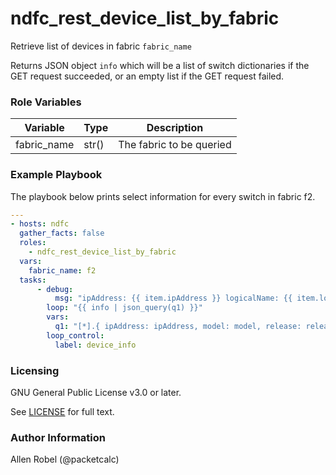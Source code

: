 # ndfc_rest_device_list_by_fabric

Retrieve list of devices in fabric ``fabric_name``

Returns JSON object ``info`` which will be a list of switch dictionaries
if the GET request succeeded, or an empty list if the GET request failed.

### Role Variables

Variable        | Type  | Description
----------------|-------|----------------------------------------
fabric_name     | str() | The fabric to be queried


### Example Playbook

The playbook below prints select information for every switch in fabric f2.

```yaml
---
- hosts: ndfc
  gather_facts: false
  roles:
    - ndfc_rest_device_list_by_fabric
  vars:
    fabric_name: f2
  tasks:
      - debug:
          msg: "ipAddress: {{ item.ipAddress }} logicalName: {{ item.logicalName }} model {{ item.model }} release {{ item.release }} serialNumber {{ item.serialNumber }}"
        loop: "{{ info | json_query(q1) }}"
        vars:
          q1: "[*].{ ipAddress: ipAddress, model: model, release: release, logicalName: logicalName serialNumber: serialNumber }"
        loop_control:
          label: device_info
```

### Licensing

GNU General Public License v3.0 or later.

See [LICENSE](https://www.gnu.org/licenses/gpl-3.0.txt) for full text.

### Author Information

Allen Robel (@packetcalc)
